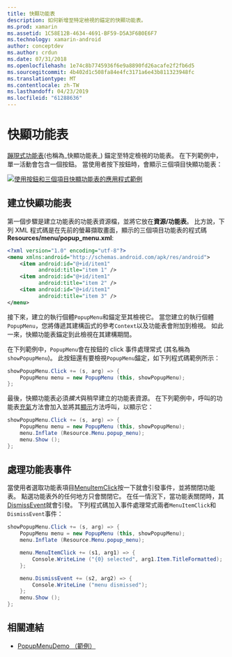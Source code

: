 ```yaml
---
title: 快顯功能表
description: 如何新增至特定檢視的錨定的快顯功能表。
ms.prod: xamarin
ms.assetid: 1C58E12B-4634-4691-BF59-D5A3F6B0E6F7
ms.technology: xamarin-android
author: conceptdev
ms.author: crdun
ms.date: 07/31/2018
ms.openlocfilehash: 1e74c8b7745936f6e9a8890fd26acafe2f2fb6d5
ms.sourcegitcommit: 4b402d1c508fa84e4fc3171a6e43b811323948fc
ms.translationtype: MT
ms.contentlocale: zh-TW
ms.lasthandoff: 04/23/2019
ms.locfileid: "61288636"
---
```

# <a name="popup-menu"></a>快顯功能表

[蹦現式功能表](https://developer.xamarin.com/api/type/Android.Widget.PopupMenu/)(也稱為_快顯功能表_) 錨定至特定檢視的功能表。 在下列範例中，單一活動會包含一個按鈕。 當使用者按下按鈕時，會顯示三個項目快顯功能表：

[![使用按鈕和三個項目快顯功能表的應用程式範例](popup-menu-images/01-app-example-sml.png)](popup-menu-images/01-app-example.png#lightbox)


## <a name="creating-a-popup-menu"></a>建立快顯功能表

第一個步驟是建立功能表的功能表資源檔，並將它放在**資源/功能表**。 比方說，下列 XML 程式碼是在先前的螢幕擷取畫面，顯示的三個項目功能表的程式碼**Resources/menu/popup_menu.xml**:

```xml
<?xml version="1.0" encoding="utf-8"?>
<menu xmlns:android="http://schemas.android.com/apk/res/android">
    <item android:id="@+id/item1"
          android:title="item 1" />
    <item android:id="@+id/item1"
          android:title="item 2" />
    <item android:id="@+id/item1"
          android:title="item 3" />
</menu>
```

接下來，建立的執行個體`PopupMenu`和錨定至其檢視它。 當您建立的執行個體`PopupMenu`，您將傳遞其建構函式的參考`Context`以及功能表會附加到檢視。 如此一來，快顯功能表錨定到此檢視在其建構期間。

在下列範例中，`PopupMenu`會在按鈕的 click 事件處理常式 (其名稱為`showPopupMenu`)。 此按鈕還有要檢視`PopupMenu`錨定，如下列程式碼範例所示：

```csharp
showPopupMenu.Click += (s, arg) => {
    PopupMenu menu = new PopupMenu (this, showPopupMenu);
};
```

最後，快顯功能表必須*擴大*與稍早建立的功能表資源。 在下列範例中，呼叫的功能表[充氣](https://developer.xamarin.com/api/member/Android.Views.LayoutInflater.Inflate/p/System.Int32/Android.Views.ViewGroup/)方法會加入並將其[顯示](https://developer.xamarin.com/api/member/Android.Widget.PopupMenu.Show%28%29/)方法呼叫，以顯示它：

```csharp
showPopupMenu.Click += (s, arg) => {
    PopupMenu menu = new PopupMenu (this, showPopupMenu);
    menu.Inflate (Resource.Menu.popup_menu);
    menu.Show ();
};
```


## <a name="handling-menu-events"></a>處理功能表事件

當使用者選取功能表項目[MenuItemClick](https://developer.xamarin.com/api/event/Android.Widget.PopupMenu.MenuItemClick/)按一下就會引發事件，並將關閉功能表。 點選功能表外的任何地方只會關閉它。 在任一情況下，當功能表關閉時，其[DismissEvent](https://developer.xamarin.com/api/member/Android.Widget.PopupMenu.Dismiss%28%29/)就會引發。 下列程式碼加入事件處理常式兩者`MenuItemClick`和`DismissEvent`事件：

```csharp
showPopupMenu.Click += (s, arg) => {
    PopupMenu menu = new PopupMenu (this, showPopupMenu);
    menu.Inflate (Resource.Menu.popup_menu);

    menu.MenuItemClick += (s1, arg1) => {
        Console.WriteLine ("{0} selected", arg1.Item.TitleFormatted);
    };

    menu.DismissEvent += (s2, arg2) => {
        Console.WriteLine ("menu dismissed");
    };
    menu.Show ();
};
```



## <a name="related-links"></a>相關連結

- [PopupMenuDemo （範例）](https://developer.xamarin.com/samples/monodroid/PopupMenuDemo/)
